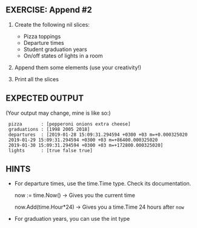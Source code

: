 ## EXERCISE: Append #2

 1. Create the following nil slices:
    + Pizza toppings
    + Departure times
    + Student graduation years
    + On/off states of lights in a room

 2. Append them some elements (use your creativity!)

 3. Print all the slices


## EXPECTED OUTPUT
(Your output may change, mine is like so:)
```
 pizza       : [pepperoni onions extra cheese]
 graduations : [1998 2005 2018]
 departures  : [2019-01-28 15:09:31.294594 +0300 +03 m=+0.000325020
 2019-01-29 15:09:31.294594 +0300 +03 m=+86400.000325020
 2019-01-30 15:09:31.294594 +0300 +03 m=+172800.000325020]
 lights      : [true false true]
```

## HINTS
 + For departure times, use the time.Time type. Check its documentation.

     now := time.Now()     -> Gives you the current time

     now.Add(time.Hour*24) -> Gives you a time.Time 24 hours after `now`

 + For graduation years, you can use the int type